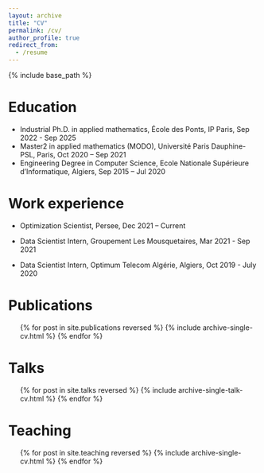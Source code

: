 ```yaml
---
layout: archive
title: "CV"
permalink: /cv/
author_profile: true
redirect_from:
  - /resume
---
```


{% include base_path %}

Education
======
* Industrial Ph.D. in applied mathematics, École des Ponts, IP Paris, Sep 2022 - Sep 2025
* Master2 in applied mathematics (MODO), Université Paris Dauphine-PSL, Paris, Oct 2020 – Sep 2021
* Engineering Degree in Computer Science, Ecole Nationale Supérieure d’Informatique, Algiers, Sep 2015 – Jul 2020

Work experience
======
* Optimization Scientist, Persee, Dec 2021 – Current

* Data Scientist Intern, Groupement Les Mousquetaires, Mar 2021 - Sep 2021

* Data Scientist Intern, Optimum Telecom Algérie, Algiers, Oct 2019 - July 2020
  
Publications
======
  <ul>{% for post in site.publications reversed %}
    {% include archive-single-cv.html %}
  {% endfor %}</ul>
  
Talks
======
  <ul>{% for post in site.talks reversed %}
    {% include archive-single-talk-cv.html  %}
  {% endfor %}</ul>
  
Teaching
======
  <ul>{% for post in site.teaching reversed %}
    {% include archive-single-cv.html %}
  {% endfor %}</ul>
  
